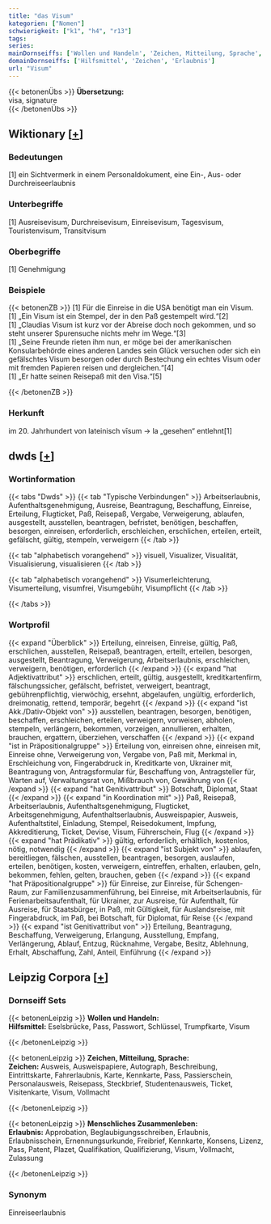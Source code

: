 ```yaml
---
title: "das Visum"
kategorien: ["Nomen"]
schwierigkeit: ["k1", "h4", "r13"]
tags:
series:
mainDornseiffs: ['Wollen und Handeln', 'Zeichen, Mitteilung, Sprache', 'Menschliches Zusammenleben']
domainDornseiffs: ['Hilfsmittel', 'Zeichen', 'Erlaubnis']
url: "Visum"
---
```


{{< betonenÜbs >}}
**Übersetzung:**  
visa, signature  
{{< /betonenÜbs >}}

## Wiktionary [[+](https://de.wiktionary.org/wiki/Visum)]

### Bedeutungen
[1] ein Sichtvermerk in einem Personaldokument, eine Ein-, Aus- oder Durchreiseerlaubnis  

### Unterbegriffe
[1] Ausreisevisum, Durchreisevisum, Einreisevisum, Tagesvisum, Touristenvisum, Transitvisum  

### Oberbegriffe
[1] Genehmigung  

### Beispiele
{{< betonenZB >}}
[1] Für die Einreise in die USA benötigt man ein Visum.  
[1] „Ein Visum ist ein Stempel, der in den Paß gestempelt wird.“[2]  
[1] „Claudias Visum ist kurz vor der Abreise doch noch gekommen, und so steht unserer Spurensuche nichts mehr im Wege.“[3]  
[1] „Seine Freunde rieten ihm nun, er möge bei der amerikanischen Konsularbehörde eines anderen Landes sein Glück versuchen oder sich ein gefälschtes Visum besorgen oder durch Bestechung ein echtes Visum oder mit fremden Papieren reisen und dergleichen.“[4]  
[1] „Er hatte seinen Reisepaß mit den Visa.“[5]  

{{< /betonenZB >}}
### Herkunft
im 20. Jahrhundert von lateinisch vīsum → la „gesehen“ entlehnt[1]  



## dwds [[+](https://www.dwds.de/wb/Visum)]

### Wortinformation
{{< tabs "Dwds" >}}
{{< tab "Typische Verbindungen" >}}
Arbeitserlaubnis, Aufenthaltsgenehmigung, Ausreise, Beantragung, Beschaffung, Einreise, Erteilung, Flugticket, Paß, Reisepaß, Vergabe, Verweigerung, ablaufen, ausgestellt, ausstellen, beantragen, befristet, benötigen, beschaffen, besorgen, einreisen, erforderlich, erschleichen, erschlichen, erteilen, erteilt, gefälscht, gültig, stempeln, verweigern
{{< /tab >}}

{{< tab "alphabetisch vorangehend" >}}
visuell, Visualizer, Visualität, Visualisierung, visualisieren
{{< /tab >}}

{{< tab "alphabetisch vorangehend" >}}
Visumerleichterung, Visumerteilung, visumfrei, Visumgebühr, Visumpflicht
{{< /tab >}}

{{< /tabs >}}

### Wortprofil
{{< expand "Überblick" >}} Erteilung, einreisen, Einreise, gültig, Paß, erschlichen, ausstellen, Reisepaß, beantragen, erteilt, erteilen, besorgen, ausgestellt, Beantragung, Verweigerung, Arbeitserlaubnis, erschleichen, verweigern, benötigen, erforderlich {{< /expand >}}
{{< expand "hat Adjektivattribut" >}} erschlichen, erteilt, gültig, ausgestellt, kreditkartenfirm, fälschungssicher, gefälscht, befristet, verweigert, beantragt, gebührenpflichtig, vierwöchig, ersehnt, abgelaufen, ungültig, erforderlich, dreimonatig, rettend, temporär, begehrt {{< /expand >}}
{{< expand "ist Akk./Dativ-Objekt von" >}} ausstellen, beantragen, besorgen, benötigen, beschaffen, erschleichen, erteilen, verweigern, vorweisen, abholen, stempeln, verlängern, bekommen, vorzeigen, annullieren, erhalten, brauchen, ergattern, überziehen, verschaffen {{< /expand >}}
{{< expand "ist in Präpositionalgruppe" >}} Erteilung von, einreisen ohne, einreisen mit, Einreise ohne, Verweigerung von, Vergabe von, Paß mit, Merkmal in, Erschleichung von, Fingerabdruck in, Kreditkarte von, Ukrainer mit, Beantragung von, Antragsformular für, Beschaffung von, Antragsteller für, Warten auf, Verwaltungsrat von, Mißbrauch von, Gewährung von {{< /expand >}}
{{< expand "hat Genitivattribut" >}} Botschaft, Diplomat, Staat {{< /expand >}}
{{< expand "in Koordination mit" >}} Paß, Reisepaß, Arbeitserlaubnis, Aufenthaltsgenehmigung, Flugticket, Arbeitsgenehmigung, Aufenthaltserlaubnis, Ausweispapier, Ausweis, Aufenthaltstitel, Einladung, Stempel, Reisedokument, Impfung, Akkreditierung, Ticket, Devise, Visum, Führerschein, Flug {{< /expand >}}
{{< expand "hat Prädikativ" >}} gültig, erforderlich, erhältlich, kostenlos, nötig, notwendig {{< /expand >}}
{{< expand "ist Subjekt von" >}} ablaufen, bereitliegen, fälschen, ausstellen, beantragen, besorgen, auslaufen, erteilen, benötigen, kosten, verweigern, eintreffen, erhalten, erlauben, geln, bekommen, fehlen, gelten, brauchen, geben {{< /expand >}}
{{< expand "hat Präpositionalgruppe" >}} für Einreise, zur Einreise, für Schengen-Raum, zur Familienzusammenführung, bei Einreise, mit Arbeitserlaubnis, für Ferienarbeitsaufenthalt, für Ukrainer, zur Ausreise, für Aufenthalt, für Ausreise, für Staatsbürger, in Paß, mit Gültigkeit, für Auslandsreise, mit Fingerabdruck, im Paß, bei Botschaft, für Diplomat, für Reise {{< /expand >}}
{{< expand "ist Genitivattribut von" >}} Erteilung, Beantragung, Beschaffung, Verweigerung, Erlangung, Ausstellung, Empfang, Verlängerung, Ablauf, Entzug, Rücknahme, Vergabe, Besitz, Ablehnung, Erhalt, Abschaffung, Zahl, Anteil, Einführung {{< /expand >}}

## Leipzig Corpora [[+](https://corpora.uni-leipzig.de/en/res?word=Visum&corpusId=deu_newscrawl-public_2018)]

### Dornseiff Sets
{{< betonenLeipzig >}}
**Wollen und Handeln:**  
**Hilfsmittel:** Eselsbrücke, Pass, Passwort, Schlüssel, Trumpfkarte, Visum  

{{< /betonenLeipzig >}}


{{< betonenLeipzig >}}
**Zeichen, Mitteilung, Sprache:**  
**Zeichen:** Ausweis, Ausweispapiere, Autograph, Beschreibung, Eintrittskarte, Fahrerlaubnis, Karte, Kennkarte, Pass, Passierschein, Personalausweis, Reisepass, Steckbrief, Studentenausweis, Ticket, Visitenkarte, Visum, Vollmacht  

{{< /betonenLeipzig >}}


{{< betonenLeipzig >}}
**Menschliches Zusammenleben:**  
**Erlaubnis:** Approbation, Beglaubigungsschreiben, Erlaubnis, Erlaubnisschein, Ernennungsurkunde, Freibrief, Kennkarte, Konsens, Lizenz, Pass, Patent, Plazet, Qualifikation, Qualifizierung, Visum, Vollmacht, Zulassung  

{{< /betonenLeipzig >}}

### Synonym
Einreiseerlaubnis

